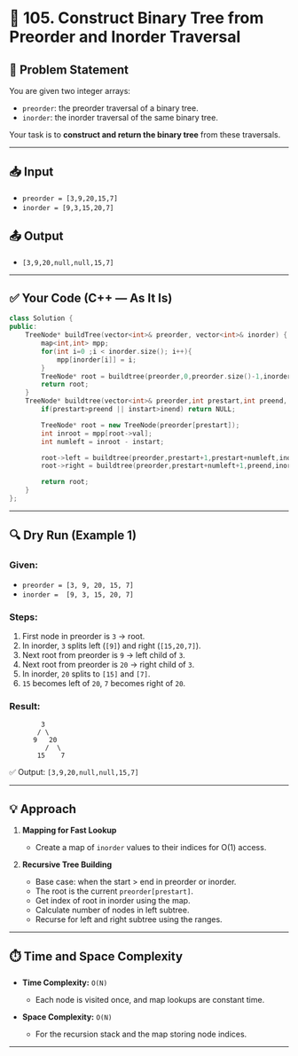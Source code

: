 
# 🌳 105. Construct Binary Tree from Preorder and Inorder Traversal

## 📝 Problem Statement

You are given two integer arrays:

* `preorder`: the preorder traversal of a binary tree.
* `inorder`: the inorder traversal of the same binary tree.

Your task is to **construct and return the binary tree** from these traversals.

---

## 📥 Input

* `preorder = [3,9,20,15,7]`
* `inorder = [9,3,15,20,7]`

## 📤 Output

* `[3,9,20,null,null,15,7]`

---

## ✅ Your Code (C++ — **As It Is**)

```cpp
class Solution {
public:
    TreeNode* buildTree(vector<int>& preorder, vector<int>& inorder) {
        map<int,int> mpp;
        for(int i=0 ;i < inorder.size(); i++){
            mpp[inorder[i]] = i;
        }
        TreeNode* root = buildtree(preorder,0,preorder.size()-1,inorder,0,inorder.size()-1,mpp);
        return root;
    }
    TreeNode* buildtree(vector<int>& preorder,int prestart,int preend, vector<int>& inorder,int instart,int inend,map<int,int>& mpp){
        if(prestart>preend || instart>inend) return NULL;

        TreeNode* root = new TreeNode(preorder[prestart]);
        int inroot = mpp[root->val];
        int numleft = inroot - instart;

        root->left = buildtree(preorder,prestart+1,prestart+numleft,inorder,instart,inroot-1,mpp);
        root->right = buildtree(preorder,prestart+numleft+1,preend,inorder,inroot+1,inend,mpp);

        return root;
    }
};
```

---

## 🔍 Dry Run (Example 1)

### Given:

* `preorder = [3, 9, 20, 15, 7]`
* `inorder =  [9, 3, 15, 20, 7]`

### Steps:

1. First node in preorder is `3` → root.
2. In inorder, `3` splits left (`[9]`) and right (`[15,20,7]`).
3. Next root from preorder is `9` → left child of `3`.
4. Next root from preorder is `20` → right child of `3`.
5. In inorder, `20` splits to `[15]` and `[7]`.
6. `15` becomes left of `20`, `7` becomes right of `20`.

### Result:

```
        3
       / \
      9   20
         /  \
       15    7
```

✅ Output: `[3,9,20,null,null,15,7]`

---

## 💡 Approach

1. **Mapping for Fast Lookup**

   * Create a map of `inorder` values to their indices for O(1) access.

2. **Recursive Tree Building**

   * Base case: when the start > end in preorder or inorder.
   * The root is the current `preorder[prestart]`.
   * Get index of root in inorder using the map.
   * Calculate number of nodes in left subtree.
   * Recurse for left and right subtree using the ranges.

---

## ⏱️ Time and Space Complexity

* **Time Complexity:** `O(N)`

  * Each node is visited once, and map lookups are constant time.

* **Space Complexity:** `O(N)`

  * For the recursion stack and the map storing node indices.

---
